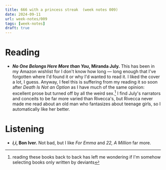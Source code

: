 ```yaml
---
title: 666 with a princess streak  (week notes 009)
date: 2024-09-11
url: week-notes/009
tags: [week-notes]
draft: true
---
```


# Reading
* **_No One Belongs Here More than You_, Miranda July.** This has been in my Amazon wishlist for I don't know how long — long enough that I've forgotten where I'd found it or why I'd wanted to read it. I liked the cover a lot, I guess. Anyway, I feel this is suffering from my reading it so soon after _Death Is Not an Option_ as I have much of the same opinion: excellent prose but turned off by all the weird sex.[^1] I find July's narrators and conceits to be far more varied than Rivecca's, but Rivecca never made me read about an old man who fantasizes about teenage girls, so I automatically like her better.

# Listening
* **_i,i_, Bon Iver.** Not bad, but I like _For Emma_ and _22, A Million_ far more.

[^1]: reading these books back to back has left me wondering if I'm somehow selecting books only written by deviants
